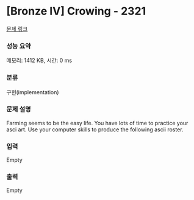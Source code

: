 # [Bronze IV] Crowing - 2321 

[문제 링크](https://www.acmicpc.net/problem/2321) 

### 성능 요약

메모리: 1412 KB, 시간: 0 ms

### 분류

구현(implementation)

### 문제 설명

<p>Farming seems to be the easy life. You have lots of time to practice your asci art. Use your computer skills to produce the following ascii roster.</p>

### 입력 

 Empty

### 출력 

 Empty

